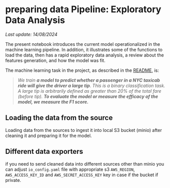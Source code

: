 # preparing data Pipeline: Exploratory Data Analysis

*Last update: 14/08/2024*

The present notebook introduces the current model operationalized in the machine learning pipeline. In addition, it illustrates some of the functions to load the data, then has a rapid exploratory data analysis, a review about the features generation, and how the model was fit.

The machine learning task in the project, as described in the [README](https://github.com/shreyashankar/toy-ml-pipeline#ML-task-description-and-evaluation-procedure), is: 

 > *We train* ***a model to predict whether a passenger in a NYC taxicab ride will give the driver a large tip***. *This is a binary classification task. A large tip is arbitrarily defined as greater than 20% of the total fare (before tip).* ***To evaluate the model or measure the efficacy of the model, we measure the F1 score.***
 
 ## Loading the data from the source

Loading data from the sources to ingest it into local S3 bucket (minio) after cleaning it and preparing it for the model.


## Different data exporters
if you need to send cleaned data into different sources other than minio you can adjust `io_config.yaml` file with appropriate s3 `AWS_REGION`, `AWS_ACCESS_KEY_ID` and `AWS_SECRET_ACCESS_KEY` key in case if the bucket if private.


